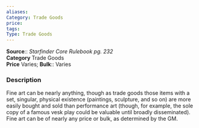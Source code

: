 ```yaml
---
aliases: 
Category: Trade Goods
price: 
tags: 
Type: Trade Goods
---
```

**Source**:: _Starfinder Core Rulebook pg. 232_  
**Category** Trade Goods  
**Price** Varies; **Bulk**:: Varies

### Description

Fine art can be nearly anything, though as trade goods those items with a set, singular, physical existence (paintings, sculpture, and so on) are more easily bought and sold than performance art (though, for example, the sole copy of a famous vesk play could be valuable until broadly disseminated). Fine art can be of nearly any price or bulk, as determined by the GM.
